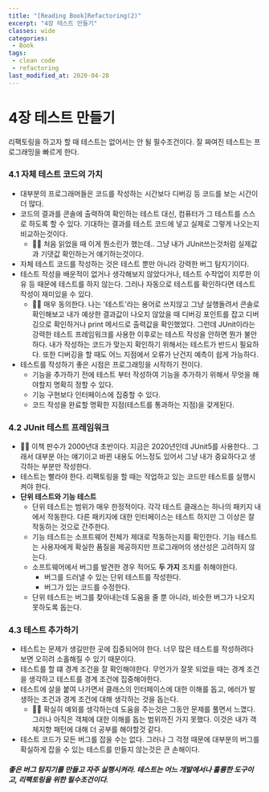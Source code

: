 ```yaml
---
title: "[Reading Book]Refactoring(2)"
excerpt: "4장 테스트 만들기"
classes: wide
categories:
 - Book
tags:
 - clean code
 - refactoring
last_modified_at: 2020-04-28
---
```




# 4장 테스트 만들기

리팩토링을 하고자 할 때 테스트는 없어서는 안 될 필수조건이다. 잘 짜여진 테스트는 프로그래밍을 빠르게 한다.

### 4.1 자체 테스트 코드의 가치

* 대부분의 프로그래머들은 코드를 작성하는 시간보다 디버깅 등 코드를 보는 시간이 더 많다.
* 코드의 결과를 콘솔에 출력하여 확인하는 테스트 대신, 컴퓨터가 그 테스트를 스스로 하도록 할 수 있다. 기대하는 결과를 테스트 코드에 넣고 실제로 그렇게 나오는지 비교하는것이다.
  * 🙋‍♂️ 처음 읽었을 때 이게 뭔소린가 했는데.. 그냥 내가 JUnit쓰는것처럼 실제값과 기댓값 확인하는거 얘기하는것이다.
* 자체 테스트 코드를 작성하는 것은 테스트 뿐만 아니라 강력한 버그 탐지기이다.
* 테스트 작성을 배운적이 없거나 생각해보지 않았다거나, 테스트 수작업이 지루한 이유 등 때문에 테스트를 하지 않는다. 그러나 자동으로 테스트를 확인하다면 테스트 작성이 재미있을 수 있다.
  * 🙋‍♂️ 매우 동의한다. 나는 '테스트'라는 용어로 쓰지않고 그냥 실행돌려서 콘솔로 확인해보고 내가 예상한 결과값이 나오지 않았을 때 디버깅 포인트를 잡고 디버깅으로 확인하거나 print 메서드로 출력값을 확인했었다. 그런데 JUnit이라는 강력한 테스트 프레임워크를 사용한 이후로는 테스트 작성을 안하면 뭔가 불안하다. 내가 작성하는 코드가 맞는지 확인하기 위해서는 테스트가 반드시 필요하다. 또한 디버깅을 할 때도 어느 지점에서 오류가 난건지 예측이 쉽게 가능하다.
* 테스트를 작성하기 좋은 시점은 프로그래밍을 시작하기 전이다. 
  * 기능을 추가하기 전에 테스트 부터 작성하여 기능을 추가하기 위해서 무엇을 해야할지 명확히 정할 수 있다. 
  * 기능 구현보다 인터페이스에 집중할 수 있다.
  * 코드 작성을 완료할 명확한 지점(테스트를 통과하는 지점)을 갖게된다.

### 4.2 JUnit 테스트 프레임워크

* 🙋‍♂️ 이책 판수가 2000년대 초반이다. 지금은 2020년인데 JUnit5를 사용한다.. 그래서 대부분 아는 얘기이고 바뀐 내용도 어느정도 있어서 그냥 내가 중요하다고 생각하는 부분만 작성한다.
* 테스트는 빨라야 한다. 리팩토링을 할 때는 작업하고 있는 코드만 테스트를 실행시켜야 한다.
* **단위 테스트와 기능 테스트**
  * 단위 테스트는 범위가 매우 한정적이다. 각각 테스트 클래스는 하나의 패키지 내에서 작동한다. 다른 패키지에 대한 인터페이스는 테스트 하지만 그 이상은 잘 작동하는 것으로 간주한다.
  * 기능 테스트는 소프트웨어 전체가 제대로 작동하는지를 확인한다. 기능 테스트는 사용자에게 확실한 품질을 제공하지만 프로그래머의 생산성은 고려하지 않는다.
  * 소프트웨어에서 버그를 발견한 경우 적어도 **두 가지** 조치를 취해야한다.
    * 버그를 드러낼 수 있는 단위 테스트를 작성한다.
    * 버그가 있는 코드를 수정한다.
  * 단위 테스트는 버그를 찾아내는데 도움을 줄 뿐 아니라, 비슷한 버그가 나오지 못하도록 돕는다.

### 4.3 테스트 추가하기

* 테스트는 문제가 생길만한 곳에 집중되어야 한다. 너무 많은 테스트를 작성하려다 보면 오히려 소홀해질 수 있기 때문이다.
* 테스트를 할 떄 경계 조건을 잘 확인해야한다. 무언가가 잘못 되었을 때는 경계 조건을 생각하고 테스트를 경계 조건에 집중해야한다.
* 테스트에 살을 붙여 나가면서 클래스의 인터페이스에 대한 이해를 돕고, 에러가 발생하는 조건과 경계 조건에 대해 생각하는 것을 돕는다.
  * 🙋‍♂️ 확실히 예외를 생각하는데 도움을 주는것은 그동안 문제를 풀면서 느꼈다. 그러나 아직은 객체에 대한 이해를 돕는 범위까진 가지 못했다. 이것은 내가 객체지향 패턴에 대해 더 공부를 해야할것 같다.
* 테스트 코드가 모든 버그를 잡을 수는 없다. 그러나 그 걱정 때문에 대부분의 버그를 확실하게 잡을 수 있는 테스트를 만들지 않는것은 큰 손해이다.



##### 좋은 버그 탐지기를 만들고 자주 실행시켜라. 테스트는 어느 개발에서나 훌륭한 도구이고, 리팩토링을 위한 필수조건이다.

